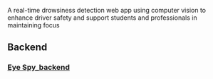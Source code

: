 
A real-time drowsiness detection web app using computer vision to enhance driver safety and support students and professionals in maintaining focus
## Backend 
### [Eye Spy_backend](https://github.com/AnushreeJ13/EyeSpy_backend)

